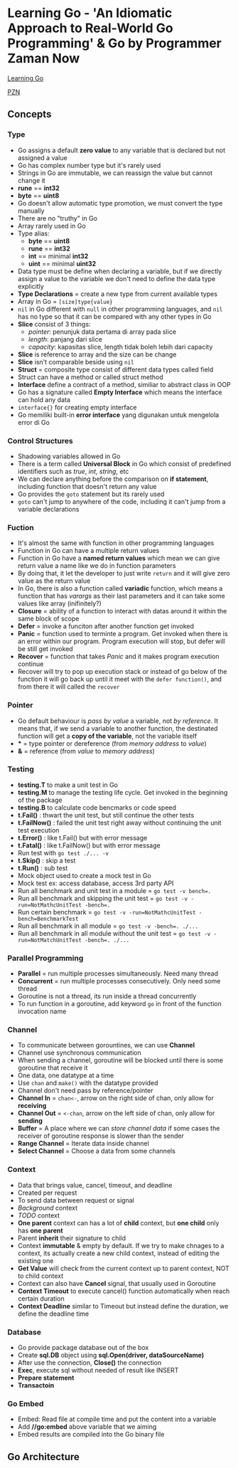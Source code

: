 # Learning Go - 'An Idiomatic Approach to Real-World Go Programming' & Go by Programmer Zaman Now

[Learning Go](https://www.oreilly.com/library/view/learning-go/9781492077206/)

[PZN](https://www.programmerzamannow.com/)

## Concepts

### Type

- Go assigns a default **zero value** to any variable that is declared but not assigned a value
- Go has complex number type but it's rarely used
- Strings in Go are immutable, we can reassign the value but cannot change it
- **rune** == **int32**
- **byte** == **uint8**
- Go doesn't allow automatic type promotion, we must convert the type manually
- There are no "truthy" in Go
- Array rarely used in Go
- Type alias:
  - **byte** == **uint8**
  - **rune** == **int32**
  - **int** == minimal **int32**
  - **uint** == minimal **uint32**
- Data type must be define when declaring a variable, but if we directly assign a value to the variable we don't need to define the data type explicitly
- **Type Declarations** = create a new type from current available types
- Array in Go = `[size]type{value}`
- `nil` in Go different with `null` in other programming languages, and `nil` has no type so that it can be compared with any other types in Go
- **Slice** consist of 3 things:
  - _pointer_: penunjuk data pertama di array pada slice
  - _length_: panjang dari slice
  - _capacity_: kapasitas slice, length tidak boleh lebih dari capacity
- **Slice** is reference to array and the size can be change
- **Slice** isn't comparable beside using `nil`
- **Struct** = composite type consist of different data types called field
- Struct can have a method or called struct method
- **Interface** define a contract of a method, similiar to abstract class in OOP
- Go has a signature called **Empty Interface** which means the interface can hold any data
- `interface{}` for creating empty interface
- Go memiliki built-in **error interface** yang digunakan untuk mengelola error di Go

### Control Structures

- Shadowing variables allowed in Go
- There is a term called **Universal Block** in Go which consist of predefined identifiers such as _true_, _int_, _string_, etc
- We can declare anything before the comparison on **if statement**, including function that doesn't return any value
- Go provides the `goto` statement but its rarely used
- `goto` can't jump to anywhere of the code, including it can't jump from a variable declarations

### Fuction

- It's almost the same with function in other programming languages
- Function in Go can have a multiple return values
- Function in Go have a **named return values** which mean we can give return value a name like we do in function parameters
- By doing that, it let the developer to just write `return` and it will give zero value as the return value
- In Go, there is also a function called **variadic** function, which means a function that has _varargs_ as their last parameters and it can take some values like array (inifinitely?)
- **Closure** = ability of a function to interact with datas around it within the same block of scope
- **Defer** = invoke a funciton after another function get invoked
- **Panic** = function used to terminte a program. Get invoked when there is an error within our program. Program execution will stop, but defer will be still get invoked
- **Recover** = function that takes _Panic_ and it makes program execution continue
- Recover will try to pop up execution stack or instead of go below of the function it will go back up until it meet with the `defer function()`, and from there it will called the `recover`

### Pointer

- Go default behaviour is _pass by value_ a variable, not _by reference_. It means that, if we send a variable to another function,
  the destinated function will get a **copy of the variable**, not the variable itself
- **\*** = type pointer or dereference (from _memory address_ to _value_)
- **&** = reference (from _value_ to _memory address_)

### Testing

- **testing.T** to make a unit test in Go
- **testing.M** to manage the testing life cycle. Get invoked in the beginning of the package
- **testing.B** to calculate code bencmarks or code speed
- **t.Fail()** : thwart the unit test, but still continue the other tests
- **t.FailNow()** : failed the unit test right away without continuing the unit test execution
- **t.Error()** : like t.Fail() but with error message
- **t.Fatal()** : like t.FailNow() but with error message
- Run test with `go test ./... -v`
- **t.Skip()** : skip a test
- **t.Run()** : sub test
- Mock object used to create a mock test in Go
- Mock test ex: access database, access 3rd party API
- Run all benchmark and unit test in a module = `go test -v bench=.`
- Run all benchmark and skipping the unit test = `go test -v -run=NotMathcUnitTest -bench=.`
- Run certain benchmark = `go test -v -run=NotMathcUnitTest -bench=BenchmarkTest`
- Run all benchmark in all module = `go test -v -bench=. ./...`
- Run all benchmark in all module without the unit test = `go test -v -run=NotMatchUnitTest -bench=. ./...`

### Parallel Programming

- **Parallel** = run multiple processes simultaneously. Need many thread
- **Concurrent** = run multiple processes consecutively. Only need some thread
- Goroutine is not a thread, its run inside a thread concurrently
- To run function in a goroutine, add keyword `go` in front of the function invocation name

### Channel

- To communicate between gorountines, we can use **Channel**
- Channel use synchronous communication
- When sending a channel, goroutine will be blocked until there is some
  goroutine that receive it
- One data, one datatype at a time
- Use `chan` and `make()` with the datatype provided
- Channel don't need pass by reference/pointer
- **Channel In** = `chan<-`, arrow on the right side of chan, only allow for
  **receiving**
- **Channel Out** = `<-chan`, arrow on the left side of chan, only allow for
  **sending**
- **Buffer** = A place where we can _store channel data_ if some cases the
  receiver of goroutine response is slower than the sender
- **Range Channel** = Iterate data inside channel
- **Select Channel** = Choose a data from some channels

### Context

- Data that brings value, cancel, timeout, and deadline
- Created per request
- To send data between request or signal
- _Background_ context
- _TODO_ context
- **One parent** context can has a lot of **child** context, but **one child** only has **one parent**
- Parent **inherit** their signature to child
- Context **immutable** & empty by default. If we try to make chnages to a context, its actually create a new child context, instead of editing the existing one
- **Get Value** will check from the current context up to parent context, NOT to child context
- Context can also have **Cancel** signal, that usually used in Goroutine
- **Context Timeout** to execute cancel() function automatically when reach certain duration
- **Context Deadline** similar to Timeout but instead define the duration, we define the deadline time

### Database

- Go provide package database out of the box
- Create **sql.DB** object using **sql.Open(driver, dataSourceName)**
- After use the connection, **Close()** the connection
- **Exec**, execute sql without needed of result like INSERT
- **Prepare statement**
- **Transactoin**

### Go Embed

- Embed: Read file at compile time and put the content into a variable
- Add **//go:embed** above variable that we aiming
- Embed results are compiled into the Go binary file

## Go Architecture
